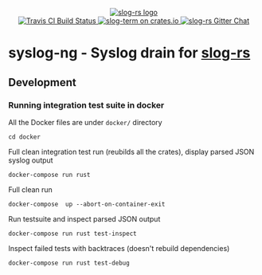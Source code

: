 <p align="center">

  <a href="https://github.com/slog-rs/slog">
  <img src="https://cdn.rawgit.com/slog-rs/misc/master/media/slog.svg" alt="slog-rs logo">
  </a>
  <br>

  <a href="https://travis-ci.org/slog-rs/term">
      <img src="https://img.shields.io/travis/slog-rs/term/master.svg" alt="Travis CI Build Status">
  </a>

  <a href="https://crates.io/crates/slog-term">
      <img src="https://img.shields.io/crates/d/slog-term.svg" alt="slog-term on crates.io">
  </a>

  <a href="https://gitter.im/slog-rs/slog">
      <img src="https://img.shields.io/gitter/room/slog-rs/slog.svg" alt="slog-rs Gitter Chat">
  </a>
</p>

# syslog-ng  - Syslog drain for [slog-rs](http://github.com/slog-rs/slog)

## Development

### Running integration test suite in docker

All the Docker files are under `docker/` directory

```
cd docker
```

Full clean integration test run (reubilds all the crates),
display parsed JSON syslog output

```
docker-compose run rust
```

Full clean run

```
docker-compose  up --abort-on-container-exit
```

Run testsuite and inspect parsed JSON output

```
docker-compose run rust test-inspect
```

Inspect failed tests with backtraces (doesn't rebuild dependencies)

```
docker-compose run rust test-debug
```
